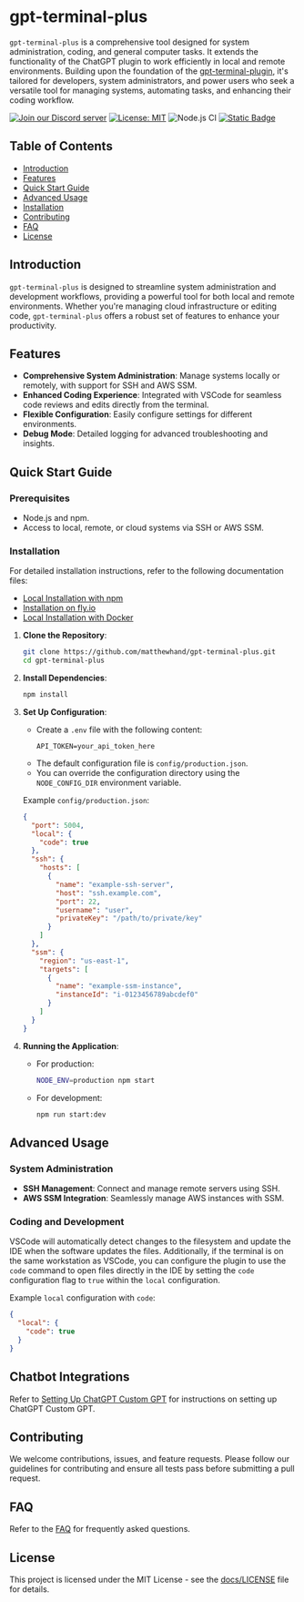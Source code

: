 # gpt-terminal-plus

`gpt-terminal-plus` is a comprehensive tool designed for system administration, coding, and general computer tasks. It extends the functionality of the ChatGPT plugin to work efficiently in local and remote environments. Building upon the foundation of the [gpt-terminal-plugin](https://github.com/etherlegend/gpt-terminal-plugin), it's tailored for developers, system administrators, and power users who seek a versatile tool for managing systems, automating tasks, and enhancing their coding workflow.

[![Join our Discord server](https://img.shields.io/badge/Discord-Join%20Server-7289da.svg)](https://discord.gg/YvEJg5CC3X)
[![License: MIT](https://img.shields.io/badge/License-MIT-yellow.svg)](https://opensource.org/licenses/MIT)
![Node.js CI](https://github.com/matthewhand/gpt-terminal-plus/actions/workflows/node.js.yml/badge.svg)
<a href="https://github.com/matthewhand/gpt-terminal-plus" target="_blank">
    <img alt="Static Badge" src="https://img.shields.io/badge/free-pricing?logo=free&color=%23155EEF&label=pricing&labelColor=%23528bff"></a>

## Table of Contents

- [Introduction](#introduction)
- [Features](#features)
- [Quick Start Guide](#quick-start-guide)
- [Advanced Usage](#advanced-usage)
- [Installation](#installation)
- [Contributing](#contributing)
- [FAQ](#faq)
- [License](#license)

## Introduction

`gpt-terminal-plus` is designed to streamline system administration and development workflows, providing a powerful tool for both local and remote environments. Whether you're managing cloud infrastructure or editing code, `gpt-terminal-plus` offers a robust set of features to enhance your productivity.

## Features

- **Comprehensive System Administration**: Manage systems locally or remotely, with support for SSH and AWS SSM.
- **Enhanced Coding Experience**: Integrated with VSCode for seamless code reviews and edits directly from the terminal.
- **Flexible Configuration**: Easily configure settings for different environments.
- **Debug Mode**: Detailed logging for advanced troubleshooting and insights.

## Quick Start Guide

### Prerequisites

- Node.js and npm.
- Access to local, remote, or cloud systems via SSH or AWS SSM.

### Installation

For detailed installation instructions, refer to the following documentation files:

- [Local Installation with npm](docs/INSTALLATION.local-npm.md)
- [Installation on fly.io](docs/INSTALLATION.fly.io.md)
- [Local Installation with Docker](docs/INSTALLATION.local-docker.md)

1. **Clone the Repository**:
    ```bash
    git clone https://github.com/matthewhand/gpt-terminal-plus.git
    cd gpt-terminal-plus
    ```

2. **Install Dependencies**:
    ```bash
    npm install
    ```

3. **Set Up Configuration**:
    - Create a `.env` file with the following content:
      ```plaintext
      API_TOKEN=your_api_token_here
      ```
    - The default configuration file is `config/production.json`.
    - You can override the configuration directory using the `NODE_CONFIG_DIR` environment variable.

    Example `config/production.json`:
    ```json
    {
      "port": 5004,
      "local": {
        "code": true
      },
      "ssh": {
        "hosts": [
          {
            "name": "example-ssh-server",
            "host": "ssh.example.com",
            "port": 22,
            "username": "user",
            "privateKey": "/path/to/private/key"
          }
        ]
      },
      "ssm": {
        "region": "us-east-1",
        "targets": [
          {
            "name": "example-ssm-instance",
            "instanceId": "i-0123456789abcdef0"
          }
        ]
      }
    }
    ```

4. **Running the Application**:
    - For production:
      ```bash
      NODE_ENV=production npm start
      ```
    - For development:
      ```bash
      npm run start:dev
      ```

## Advanced Usage

### System Administration

- **SSH Management**: Connect and manage remote servers using SSH.
- **AWS SSM Integration**: Seamlessly manage AWS instances with SSM.

### Coding and Development

VSCode will automatically detect changes to the filesystem and update the IDE when the software updates the files. Additionally, if the terminal is on the same workstation as VSCode, you can configure the plugin to use the `code` command to open files directly in the IDE by setting the `code` configuration flag to `true` within the `local` configuration.

Example `local` configuration with `code`:
```json
{
  "local": {
    "code": true
  }
}
```

## Chatbot Integrations

Refer to [Setting Up ChatGPT Custom GPT](docs/CHATGPT_configuration.md) for instructions on setting up ChatGPT Custom GPT.

## Contributing

We welcome contributions, issues, and feature requests. Please follow our guidelines for contributing and ensure all tests pass before submitting a pull request.

## FAQ

Refer to the [FAQ](docs/FAQ.md) for frequently asked questions.

## License

This project is licensed under the MIT License - see the [docs/LICENSE](docs/LICENSE) file for details.
